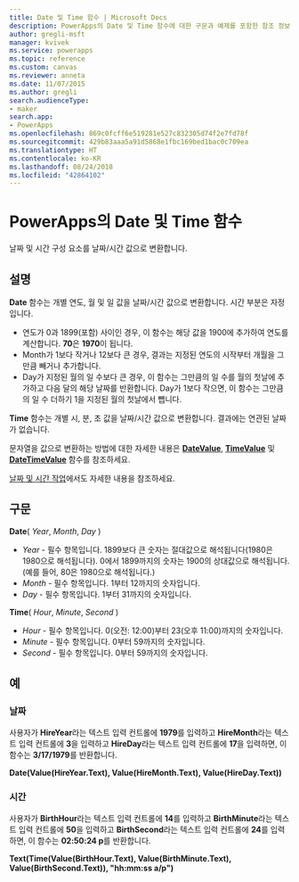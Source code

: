 ```yaml
---
title: Date 및 Time 함수 | Microsoft Docs
description: PowerApps의 Date 및 Time 함수에 대한 구문과 예제를 포함한 참조 정보
author: gregli-msft
manager: kvivek
ms.service: powerapps
ms.topic: reference
ms.custom: canvas
ms.reviewer: anneta
ms.date: 11/07/2015
ms.author: gregli
search.audienceType:
- maker
search.app:
- PowerApps
ms.openlocfilehash: 869c0fcff6e519281e527c832305d74f2e7fd78f
ms.sourcegitcommit: 429b83aaa5a91d5868e1fbc169bed1bac0c709ea
ms.translationtype: HT
ms.contentlocale: ko-KR
ms.lasthandoff: 08/24/2018
ms.locfileid: "42864102"
---
```

# <a name="date-and-time-functions-in-powerapps"></a>PowerApps의 Date 및 Time 함수
날짜 및 시간 구성 요소를 날짜/시간 값으로 변환합니다.

## <a name="description"></a>설명
**Date** 함수는 개별 연도, 월 및 일 값을 날짜/시간 값으로 변환합니다.  시간 부분은 자정입니다.

* 연도가 0과 1899(포함) 사이인 경우, 이 함수는 해당 값을 1900에 추가하여 연도를 계산합니다.  **70**은 **1970**이 됩니다.
* Month가 1보다 작거나 12보다 큰 경우, 결과는 지정된 연도의 시작부터 개월을 그만큼 빼거나 추가합니다.
* Day가 지정된 월의 일 수보다 큰 경우, 이 함수는 그만큼의 일 수를 월의 첫날에 추가하고 다음 달의 해당 날짜를 반환합니다.  Day가 1보다 작으면, 이 함수는 그만큼의 일 수 더하기 1을 지정된 월의 첫날에서 뺍니다.

**Time** 함수는 개별 시, 분, 초 값을 날짜/시간 값으로 변환합니다.  결과에는 연관된 날짜가 없습니다.

문자열을 값으로 변환하는 방법에 대한 자세한 내용은 **[DateValue](function-datevalue-timevalue.md)**, **[TimeValue](function-datevalue-timevalue.md)** 및 **[DateTimeValue](function-datevalue-timevalue.md)** 함수를 참조하세요.  

[날짜 및 시간 작업](../show-text-dates-times.md)에서도 자세한 내용을 참조하세요.

## <a name="syntax"></a>구문
**Date**( *Year*, *Month*, *Day* )

* *Year* - 필수 항목입니다.  1899보다 큰 숫자는 절대값으로 해석됩니다(1980은 1980으로 해석됩니다). 0에서 1899까지의 숫자는 1900의 상대값으로 해석됩니다. (예를 들어, 80은 1980으로 해석됩니다.)
* *Month* - 필수 항목입니다.  1부터 12까지의 숫자입니다.
* *Day* - 필수 항목입니다. 1부터 31까지의 숫자입니다.

**Time**( *Hour*, *Minute*, *Second* )

* *Hour* - 필수 항목입니다.  0(오전: 12:00)부터 23(오후 11:00)까지의 숫자입니다.
* *Minute* - 필수 항목입니다. 0부터 59까지의 숫자입니다.
* *Second* - 필수 항목입니다. 0부터 59까지의 숫자입니다.

## <a name="examples"></a>예
### <a name="date"></a>날짜
사용자가 **HireYear**라는 텍스트 입력 컨트롤에 **1979**를 입력하고 **HireMonth**라는 텍스트 입력 컨트롤에 **3**을 입력하고 **HireDay**라는 텍스트 입력 컨트롤에 **17**을 입력하면, 이 함수는 **3/17/1979**를 반환합니다.

**Date(Value(HireYear.Text), Value(HireMonth.Text), Value(HireDay.Text))**

### <a name="time"></a>시간
사용자가 **BirthHour**라는 텍스트 입력 컨트롤에 **14**를 입력하고 **BirthMinute**라는 텍스트 입력 컨트롤에 **50**을 입력하고 **BirthSecond**라는 텍스트 입력 컨트롤에 **24**를 입력하면, 이 함수는 **02:50:24 p**를 반환합니다.

**Text(Time(Value(BirthHour.Text), Value(BirthMinute.Text), Value(BirthSecond.Text)), "hh:mm:ss a/p")**

